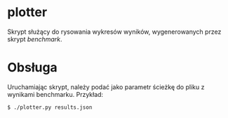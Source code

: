 # plotter

Skrypt służący do rysowania wykresów wyników, wygenerowanych przez skrypt *benchmark*.

# Obsługa
Uruchamiając skrypt, należy podać jako parametr ścieżkę do pliku z wynikami benchmarku.
Przykład:
```bash
$ ./plotter.py results.json
```
